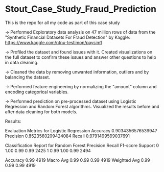 # Stout_Case_Study_Fraud_Prediction
This is the repo for all my code as part of this case study

-> Performed Exploratory data analysis on 47 million rows of data from the "Synthetic Financial Datasets For Fraud Detection" by Kaggle:
https://www.kaggle.com/ntnu-testimon/paysim1

-> Profiled the dataset and found issues with it. Created visualizations on the full dataset to confirm these issues and answer other questions to help in data cleaning.

-> Cleaned the data by removing unwanted information, outliers and by balancing the dataset. 

-> Performed feature engineering by normalizing the "amount" column and encoding categorical variables.

-> Performed prediction on pre-processed dataset using Logistic Regression and Random Forest algorithms. Visualized the results before and after data cleaning for both models.

Results:

Evaluation Metrics for Logistic Regression
Accuracy	0.9034356576539947
Precision	0.8523560209424084
Recall	0.9791499599037691

Classification Report for Random Forest
Precision	Recall	F1-score	Support
0	1.00	   0.99	    0.99	   2425
1	0.99	   1.00	    0.99	   2494

Accuracy			            0.99	4919
Macro Avg	    0.99	0.99	0.99  4919
Weighted Avg	0.99	0.99	0.99	4919
